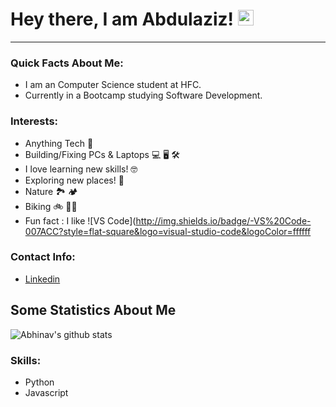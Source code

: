 # Hey there, I am Abdulaziz! <img src="https://media.giphy.com/media/hvRJCLFzcasrR4ia7z/giphy.gif" width="25px"></h1>
___
### Quick Facts About Me:
- I am an Computer Science student at HFC.
- Currently in a Bootcamp studying Software Development.

### Interests:
- Anything Tech 🔬
- Building/Fixing PCs & Laptops 💻 🖥 🛠
- I love learning new skills! 🤓
- Exploring new places! 🚀
- Nature 🏞 🏕
- Biking 🚲 🚵‍♂️ 
- Fun fact : I like ![VS Code](http://img.shields.io/badge/-VS%20Code-007ACC?style=flat-square&logo=visual-studio-code&logoColor=ffffff


### Contact Info:
- [Linkedin](https://www.linkedin.com/in/ajedev/)

## Some Statistics About Me
![Abhinav's github stats](https://github-readme-stats.vercel.app/api?username=ajeddin&&show_icons=true&title_color=ffffff&icon_color=bb2acf&text_color=daf7dc&bg_color=151515)<br>
### Skills:
- Python 
- Javascript

